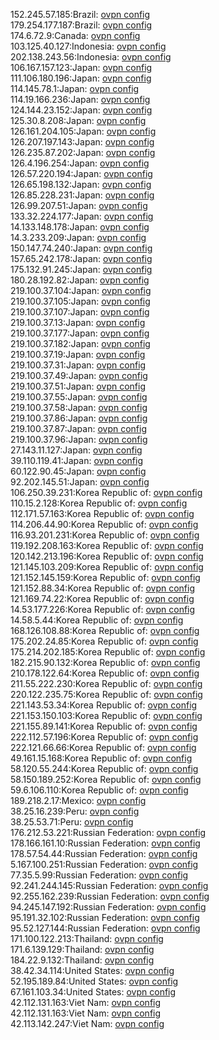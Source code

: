152.245.57.185:Brazil: [ovpn config](vpn/152_245_57_185.ovpn)  
179.254.177.187:Brazil: [ovpn config](vpn/179_254_177_187.ovpn)  
174.6.72.9:Canada: [ovpn config](vpn/174_6_72_9.ovpn)  
103.125.40.127:Indonesia: [ovpn config](vpn/103_125_40_127.ovpn)  
202.138.243.56:Indonesia: [ovpn config](vpn/202_138_243_56.ovpn)  
106.167.157.123:Japan: [ovpn config](vpn/106_167_157_123.ovpn)  
111.106.180.196:Japan: [ovpn config](vpn/111_106_180_196.ovpn)  
114.145.78.1:Japan: [ovpn config](vpn/114_145_78_1.ovpn)  
114.19.166.236:Japan: [ovpn config](vpn/114_19_166_236.ovpn)  
124.144.23.152:Japan: [ovpn config](vpn/124_144_23_152.ovpn)  
125.30.8.208:Japan: [ovpn config](vpn/125_30_8_208.ovpn)  
126.161.204.105:Japan: [ovpn config](vpn/126_161_204_105.ovpn)  
126.207.197.143:Japan: [ovpn config](vpn/126_207_197_143.ovpn)  
126.235.87.202:Japan: [ovpn config](vpn/126_235_87_202.ovpn)  
126.4.196.254:Japan: [ovpn config](vpn/126_4_196_254.ovpn)  
126.57.220.194:Japan: [ovpn config](vpn/126_57_220_194.ovpn)  
126.65.198.132:Japan: [ovpn config](vpn/126_65_198_132.ovpn)  
126.85.228.231:Japan: [ovpn config](vpn/126_85_228_231.ovpn)  
126.99.207.51:Japan: [ovpn config](vpn/126_99_207_51.ovpn)  
133.32.224.177:Japan: [ovpn config](vpn/133_32_224_177.ovpn)  
14.133.148.178:Japan: [ovpn config](vpn/14_133_148_178.ovpn)  
14.3.233.209:Japan: [ovpn config](vpn/14_3_233_209.ovpn)  
150.147.74.240:Japan: [ovpn config](vpn/150_147_74_240.ovpn)  
157.65.242.178:Japan: [ovpn config](vpn/157_65_242_178.ovpn)  
175.132.91.245:Japan: [ovpn config](vpn/175_132_91_245.ovpn)  
180.28.192.82:Japan: [ovpn config](vpn/180_28_192_82.ovpn)  
219.100.37.104:Japan: [ovpn config](vpn/219_100_37_104.ovpn)  
219.100.37.105:Japan: [ovpn config](vpn/219_100_37_105.ovpn)  
219.100.37.107:Japan: [ovpn config](vpn/219_100_37_107.ovpn)  
219.100.37.13:Japan: [ovpn config](vpn/219_100_37_13.ovpn)  
219.100.37.177:Japan: [ovpn config](vpn/219_100_37_177.ovpn)  
219.100.37.182:Japan: [ovpn config](vpn/219_100_37_182.ovpn)  
219.100.37.19:Japan: [ovpn config](vpn/219_100_37_19.ovpn)  
219.100.37.31:Japan: [ovpn config](vpn/219_100_37_31.ovpn)  
219.100.37.49:Japan: [ovpn config](vpn/219_100_37_49.ovpn)  
219.100.37.51:Japan: [ovpn config](vpn/219_100_37_51.ovpn)  
219.100.37.55:Japan: [ovpn config](vpn/219_100_37_55.ovpn)  
219.100.37.58:Japan: [ovpn config](vpn/219_100_37_58.ovpn)  
219.100.37.86:Japan: [ovpn config](vpn/219_100_37_86.ovpn)  
219.100.37.87:Japan: [ovpn config](vpn/219_100_37_87.ovpn)  
219.100.37.96:Japan: [ovpn config](vpn/219_100_37_96.ovpn)  
27.143.11.127:Japan: [ovpn config](vpn/27_143_11_127.ovpn)  
39.110.119.41:Japan: [ovpn config](vpn/39_110_119_41.ovpn)  
60.122.90.45:Japan: [ovpn config](vpn/60_122_90_45.ovpn)  
92.202.145.51:Japan: [ovpn config](vpn/92_202_145_51.ovpn)  
106.250.39.231:Korea Republic of: [ovpn config](vpn/106_250_39_231.ovpn)  
110.15.2.128:Korea Republic of: [ovpn config](vpn/110_15_2_128.ovpn)  
112.171.57.163:Korea Republic of: [ovpn config](vpn/112_171_57_163.ovpn)  
114.206.44.90:Korea Republic of: [ovpn config](vpn/114_206_44_90.ovpn)  
116.93.201.231:Korea Republic of: [ovpn config](vpn/116_93_201_231.ovpn)  
119.192.208.163:Korea Republic of: [ovpn config](vpn/119_192_208_163.ovpn)  
120.142.213.196:Korea Republic of: [ovpn config](vpn/120_142_213_196.ovpn)  
121.145.103.209:Korea Republic of: [ovpn config](vpn/121_145_103_209.ovpn)  
121.152.145.159:Korea Republic of: [ovpn config](vpn/121_152_145_159.ovpn)  
121.152.88.34:Korea Republic of: [ovpn config](vpn/121_152_88_34.ovpn)  
121.169.74.22:Korea Republic of: [ovpn config](vpn/121_169_74_22.ovpn)  
14.53.177.226:Korea Republic of: [ovpn config](vpn/14_53_177_226.ovpn)  
14.58.5.44:Korea Republic of: [ovpn config](vpn/14_58_5_44.ovpn)  
168.126.108.88:Korea Republic of: [ovpn config](vpn/168_126_108_88.ovpn)  
175.202.24.85:Korea Republic of: [ovpn config](vpn/175_202_24_85.ovpn)  
175.214.202.185:Korea Republic of: [ovpn config](vpn/175_214_202_185.ovpn)  
182.215.90.132:Korea Republic of: [ovpn config](vpn/182_215_90_132.ovpn)  
210.178.122.64:Korea Republic of: [ovpn config](vpn/210_178_122_64.ovpn)  
211.55.222.230:Korea Republic of: [ovpn config](vpn/211_55_222_230.ovpn)  
220.122.235.75:Korea Republic of: [ovpn config](vpn/220_122_235_75.ovpn)  
221.143.53.34:Korea Republic of: [ovpn config](vpn/221_143_53_34.ovpn)  
221.153.150.103:Korea Republic of: [ovpn config](vpn/221_153_150_103.ovpn)  
221.155.89.141:Korea Republic of: [ovpn config](vpn/221_155_89_141.ovpn)  
222.112.57.196:Korea Republic of: [ovpn config](vpn/222_112_57_196.ovpn)  
222.121.66.66:Korea Republic of: [ovpn config](vpn/222_121_66_66.ovpn)  
49.161.15.168:Korea Republic of: [ovpn config](vpn/49_161_15_168.ovpn)  
58.120.55.244:Korea Republic of: [ovpn config](vpn/58_120_55_244.ovpn)  
58.150.189.252:Korea Republic of: [ovpn config](vpn/58_150_189_252.ovpn)  
59.6.106.110:Korea Republic of: [ovpn config](vpn/59_6_106_110.ovpn)  
189.218.2.17:Mexico: [ovpn config](vpn/189_218_2_17.ovpn)  
38.25.16.239:Peru: [ovpn config](vpn/38_25_16_239.ovpn)  
38.25.53.71:Peru: [ovpn config](vpn/38_25_53_71.ovpn)  
176.212.53.221:Russian Federation: [ovpn config](vpn/176_212_53_221.ovpn)  
178.166.161.10:Russian Federation: [ovpn config](vpn/178_166_161_10.ovpn)  
178.57.54.44:Russian Federation: [ovpn config](vpn/178_57_54_44.ovpn)  
5.167.100.251:Russian Federation: [ovpn config](vpn/5_167_100_251.ovpn)  
77.35.5.99:Russian Federation: [ovpn config](vpn/77_35_5_99.ovpn)  
92.241.244.145:Russian Federation: [ovpn config](vpn/92_241_244_145.ovpn)  
92.255.162.239:Russian Federation: [ovpn config](vpn/92_255_162_239.ovpn)  
94.245.147.192:Russian Federation: [ovpn config](vpn/94_245_147_192.ovpn)  
95.191.32.102:Russian Federation: [ovpn config](vpn/95_191_32_102.ovpn)  
95.52.127.144:Russian Federation: [ovpn config](vpn/95_52_127_144.ovpn)  
171.100.122.213:Thailand: [ovpn config](vpn/171_100_122_213.ovpn)  
171.6.139.129:Thailand: [ovpn config](vpn/171_6_139_129.ovpn)  
184.22.9.132:Thailand: [ovpn config](vpn/184_22_9_132.ovpn)  
38.42.34.114:United States: [ovpn config](vpn/38_42_34_114.ovpn)  
52.195.189.84:United States: [ovpn config](vpn/52_195_189_84.ovpn)  
67.161.103.34:United States: [ovpn config](vpn/67_161_103_34.ovpn)  
42.112.131.163:Viet Nam: [ovpn config](vpn/42_112_131_163.ovpn)  
42.112.131.163:Viet Nam: [ovpn config](vpn/42_112_131_163.ovpn)  
42.113.142.247:Viet Nam: [ovpn config](vpn/42_113_142_247.ovpn)  
